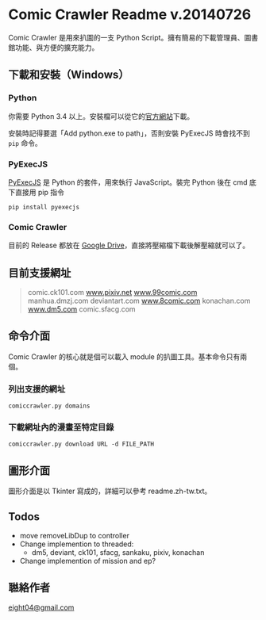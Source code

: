 # Comic Crawler Readme v.20140726

Comic Crawler 是用來扒圖的一支 Python Script。擁有簡易的下載管理員、圖書館功能、與方便的擴充能力。

## 下載和安裝（Windows）

### Python

你需要 Python 3.4 以上。安裝檔可以從它的[官方網站](https://www.python.org/)下載。
	
安裝時記得要選「Add python.exe to path」，否則安裝 PyExecJS 時會找不到 `pip` 命令。
	
### PyExecJS

[PyExecJS](https://pypi.python.org/pypi/PyExecJS) 是 Python 的套件，用來執行 JavaScript。裝完 Python 後在 cmd 底下直接用 pip 指令

	pip install pyexecjs
	
### Comic Crawler

目前的 Release 都放在 [Google Drive](http://x.co/54nww)，直接將壓縮檔下載後解壓縮就可以了。

## 目前支援網址

> comic.ck101.com www.pixiv.net www.99comic.com manhua.dmzj.com deviantart.com www.8comic.com konachan.com www.dm5.com comic.sfacg.com 

## 命令介面

Comic Crawler 的核心就是個可以載入 module 的扒圖工具。基本命令只有兩個。

### 列出支援的網址

	comiccrawler.py domains

### 下載網址內的漫畫至特定目錄

	comiccrawler.py download URL -d FILE_PATH

## 圖形介面

圖形介面是以 Tkinter 寫成的，詳細可以參考 readme.zh-tw.txt。

## Todos

* move removeLibDup to controller
* Change implemention to threaded:
	- dm5, deviant, ck101, sfacg, sankaku, pixiv, konachan
* Change implemention of mission and ep?

## 聮絡作者

eight04@gmail.com


